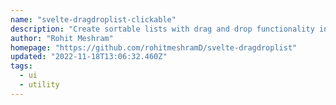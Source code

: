 ```yaml
---
name: "svelte-dragdroplist-clickable"
description: "Create sortable lists with drag and drop functionality in Svelte."
author: "Rohit Meshram"
homepage: "https://github.com/rohitmeshramD/svelte-dragdroplist"
updated: "2022-11-18T13:06:32.460Z"
tags: 
  - ui
  - utility
---
```

